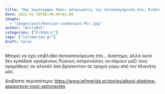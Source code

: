 ```yaml
---
title: "Πώς παρέκαμψαν Ρώσοι αστροναύτες την ποτοαπαγόρευση στο… διάστημα – Τα κούφια βιβλία με τις φιάλες αλκοόλ και οι κρυψώνες στις στολές"
date: 2021-01-10T00:46:49+01:00
images:
  - "images/post/Russian-cosmonauts-Mir.jpg"
author: "AstroBot"
categories: ["Ειδήσεις"]
tags: ["iefimerida.gr"]
draft: false
---
```


Mπορεί να έχει επιβληθεί ποτοαπαγόρευση στο... διάστημα, αλλά αυτό δεν εμπόδισε ορισμένους Ρώσους αστροναύτες να πάρουν μαζί τους προμήθειες σε αλκοόλ όσο βρίσκονταν σε τροχιά γύρω από τον πλανήτη μας.   

Διαβάστε περισσότερα: https://www.iefimerida.gr/stories/alkool-diastima-apagoreysi-rosoi-astronaytes
